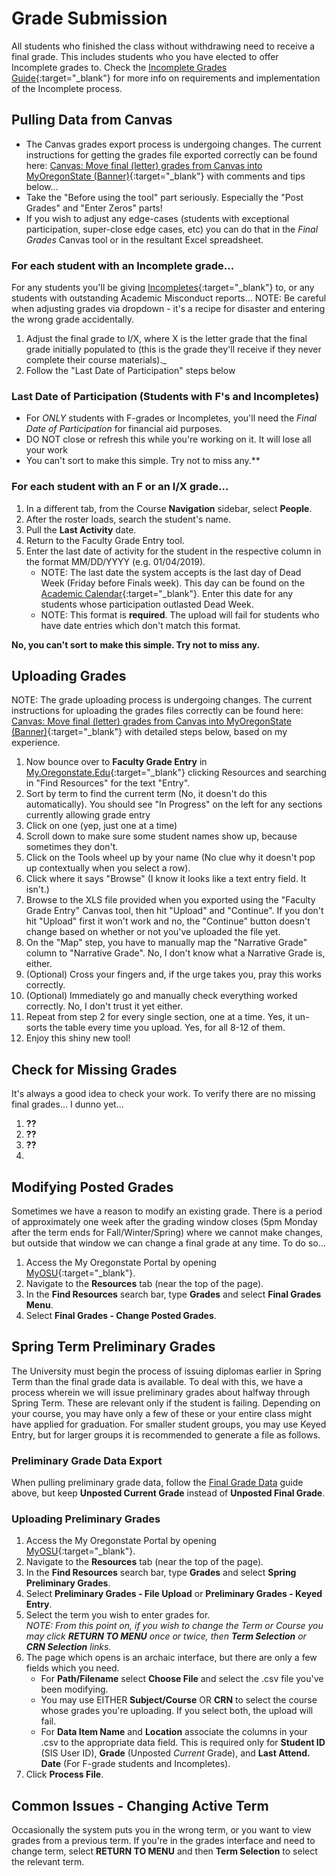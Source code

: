 # Grade Submission

All students who finished the class without withdrawing need to receive a final grade.  This includes students who you have elected to offer Incomplete grades to.  Check the [Incomplete Grades Guide](Incompletes.html){:target="\_blank"} for more info on requirements and implementation of the Incomplete process.

## Pulling Data from Canvas

- The Canvas grades export process is undergoing changes. The current instructions for getting the grades file exported correctly can be found here: [Canvas: Move final (letter) grades from Canvas into MyOregonState (Banner)](https://oregonstate.teamdynamix.com/TDClient/1935/Portal/KB/ArticleDet?ID=70831){:target="\_blank"} with comments and tips below...
- Take the "Before using the tool" part seriously. Especially the "Post Grades" and "Enter Zeros" parts!
- If you wish to adjust any edge-cases (students with exceptional participation, super-close edge cases, etc) you can do that in the *Final Grades* Canvas tool or in the resultant Excel spreadsheet.

### For each student with an Incomplete grade...

For any students you'll be giving [Incompletes](Incompletes.html){:target="\_blank"} to, or any students with outstanding Academic Misconduct reports...
NOTE: Be careful when adjusting grades via dropdown - it's a recipe for disaster and entering the wrong grade accidentally.

1. Adjust the final grade to I/X, where X is the letter grade that the final grade initially populated to (this is the grade they'll receive if they never complete their course materials)._
2. Follow the "Last Date of Participation" steps below

### Last Date of Participation (Students with F's and Incompletes)

- For _ONLY_ students with F-grades or Incompletes, you'll need the _Final Date of Participation_ for financial aid purposes.
- DO NOT close or refresh this while you're working on it. It will lose all your work
- You can't sort to make this simple. Try not to miss any.**

### For each student with an F or an I/X grade...

1. In a different tab, from the Course **Navigation** sidebar, select **People**.
2. After the roster loads, search the student's name.
3. Pull the **Last Activity** date.
4. Return to the Faculty Grade Entry tool.
5. Enter the last date of activity for the student in the respective column in the format MM/DD/YYYY (e.g. 01/04/2019).  
   - NOTE:  The last date the system accepts is the last day of Dead Week (Friday before Finals week). This day can be found on the [Academic Calendar](https://registrar.oregonstate.edu/osu-academic-calendar){:target="\_blank"}. Enter this date for any students whose participation outlasted Dead Week.
   - NOTE:  This format is **required**. The upload will fail for students who have date entries which don't match this format.

**No, you can't sort to make this simple. Try not to miss any.**

## Uploading Grades

NOTE: The grade uploading process is undergoing changes. The current instructions for uploading the grades files correctly can be found here: [Canvas: Move final (letter) grades from Canvas into MyOregonState (Banner)](https://oregonstate.teamdynamix.com/TDClient/1935/Portal/KB/ArticleDet?ID=70831){:target="\_blank"} with detailed steps below, based on my experience.

1. Now bounce over to **Faculty Grade Entry** in [My.Oregonstate.Edu](https://my.oregonstate.edu){:target="_blank"} clicking Resources and searching in "Find Resources" for the text "Entry".
2. Sort by term to find the current term (No, it doesn't do this automatically). You should see "In Progress" on the left for any sections currently allowing grade entry
3. Click on one (yep, just one at a time)
4. Scroll down to make sure some student names show up, because sometimes they don't.
5. Click on the Tools wheel up by your name (No clue why it doesn't pop up contextually when you select a row).
6. Click where it says "Browse" (I know it looks like a text entry field. It isn't.)
7. Browse to the XLS file provided when you exported using the "Faculty Grade Entry" Canvas tool, then hit "Upload" and "Continue". If you don't hit "Upload" first it won't work and no, the "Continue" button doesn't change based on whether or not you've uploaded the file yet.
8. On the "Map" step, you have to manually map the "Narrative Grade" column to "Narrative Grade". No, I don't know what a Narrative Grade is, either.
9. (Optional) Cross your fingers and, if the urge takes you, pray this works correctly.
10. (Optional) Immediately go and manually check everything worked correctly. No, I don't trust it yet either.
11. Repeat from step 2 for every single section, one at a time. Yes, it un-sorts the table every time you upload. Yes, for all 8-12 of them. 
12. Enjoy this shiny new tool!

## Check for Missing Grades

It's always a good idea to check your work.  To verify there are no missing final grades... I dunno yet...

1. **??**
2. **??**
3. **??**
4. 

## Modifying Posted Grades

Sometimes we have a reason to modify an existing grade.  There is a period of approximately one week after the grading window closes (5pm Monday after the term ends for Fall/Winter/Spring) where we cannot make changes, but outside that window we can change a final grade at any time. To do so...

1. Access the My Oregonstate Portal by opening [MyOSU](https://my.oregonstate.edu/){:target="\_blank"}.
2. Navigate to the **Resources** tab (near the top of the page).
3. In the **Find Resources** search bar, type **Grades** and select **Final Grades Menu**.
4. Select **Final Grades - Change Posted Grades**.

## Spring Term Preliminary Grades

The University must begin the process of issuing diplomas earlier in Spring Term than the final grade data is available.  To deal with this, we have a process wherein we will issue preliminary grades about halfway through Spring Term.  These are relevant only if the student is failing. Depending on your course, you may have only a few of these or your entire class might have applied for graduation.  For smaller student groups, you may use Keyed Entry, but for larger groups it is recommended to generate a file as follows.

### Preliminary Grade Data Export

When pulling preliminary grade data, follow the [Final Grade Data](#final-grade-data) guide above, but keep **Unposted Current Grade** instead of **Unposted Final Grade**.

### Uploading Preliminary Grades

1. Access the My Oregonstate Portal by opening [MyOSU](https://my.oregonstate.edu/){:target="\_blank"}.
2. Navigate to the **Resources** tab (near the top of the page).
3. In the **Find Resources** search bar, type **Grades** and select **Spring Preliminary Grades**.
4. Select **Preliminary Grades - File Upload** or **Preliminary Grades - Keyed Entry**.
5. Select the term you wish to enter grades for.  
_NOTE: From this point on, if you wish to change the Term or Course you may click **RETURN TO MENU** once or twice, then **Term Selection** or **CRN Selection** links._
6. The page which opens is an archaic interface, but there are only a few fields which you need.
    - For **Path/Filename** select **Choose File** and select the .csv file you've been modifying.
    - You may use EITHER **Subject/Course** OR **CRN** to select the course whose grades you're uploading. If you select both, the upload will fail.
    - For **Data Item Name** and **Location** associate the columns in your .csv to the appropriate data field.  This is required only for **Student ID** (SIS User ID), **Grade** (Unposted _Current_ Grade), and **Last Attend. Date** (For F-grade students and Incompletes).
7. Click **Process File**.

## Common Issues - Changing Active Term

Occasionally the system puts you in the wrong term, or you want to view grades from a previous term. If you're in the grades interface and need to change term, select **RETURN TO MENU** and then **Term Selection** to select the relevant term.
